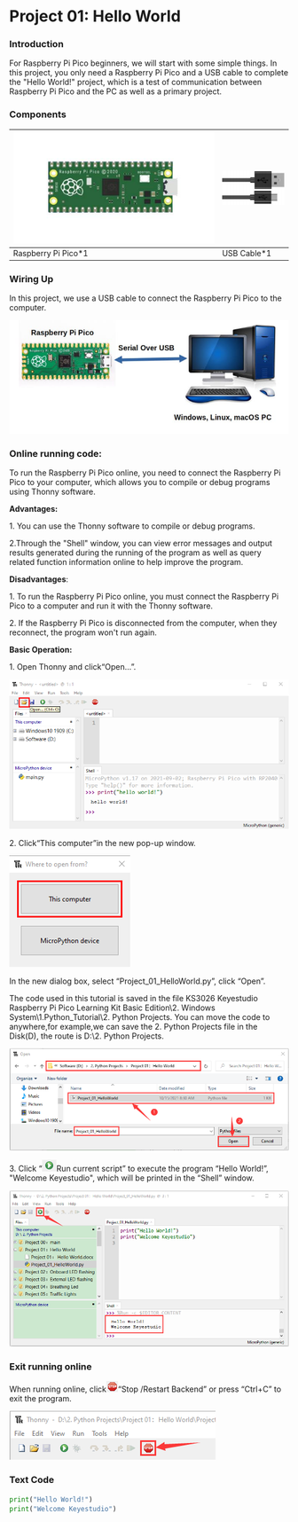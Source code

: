 # Project 01: Hello World

### **Introduction**

For Raspberry Pi Pico beginners, we will start with some simple
things. In this project, you only need a Raspberry Pi Pico and a USB
cable to complete the "Hello World\!" project, which is a test of
communication between Raspberry Pi Pico and the PC as well as a
primary project.

### **Components**

| ![2e2bec86b3985dab2f1c07dfdb89ba73](media/2e2bec86b3985dab2f1c07dfdb89ba73.jpeg) |![](media/3bdcc62cfa661d2b860a76e28537e21e.png)|
| ------------------------------- | ---------------------- |
| Raspberry Pi Pico\*1            | USB Cable\*1           |

### **Wiring Up**

In this project, we use a USB cable to connect the Raspberry Pi Pico to the computer.

![](/media/8ea81d60b8e2132c358041235490b7d5.jpeg)

### **Online running code:**

To run the Raspberry Pi Pico online, you need to connect the Raspberry Pi Pico to your computer, which allows you to compile or debug programs using Thonny software.  

**Advantages:**

1\. You can use the Thonny software to compile or debug programs.

2.Through the "Shell" window, you can view error messages and output results generated during the running of the program as well as query related function information online to help improve the program.  

**Disadvantages**:

1\. To run the Raspberry Pi Pico online, you must connect the Raspberry Pi Pico to a computer and run it with the Thonny software.  

2\. If the Raspberry Pi Pico is disconnected from the computer, when they reconnect, the program won't run again.  

**Basic Operation:**

1\. Open Thonny and click“Open...”.

![](/media/b65264767d6ff04d5f3530b8eebe218c.png)

2\. Click“This computer”in the new pop-up window.

![](/media/5bdbc66ef89b41a53e46696c07b2c282.png)

In the new dialog box, select “Project\_01\_HelloWorld.py”, click “Open”.

The code used in this tutorial is saved in the file KS3026 Keyestudio Raspberry Pi Pico Learning Kit Basic Edition\\2. Windows System\\1.Python\_Tutorial\\2. Python Projects. You can move the code to anywhere,for example,we can save the 2. Python Projects file in the Disk(D), the route is D:\\2. Python Projects.

![](/media/9b61f563870ec1235e6cc48ca748cec5.png)

3\. Click “![](/media/f79b2c42507d12b91ca23ea0bb87c5c2.png)Run current script” to execute the program “Hello World\!”, "Welcome Keyestudio", which will be printed in the “Shell” window.

![](/media/39eb24657c5733544944dd643640a61d.png)

### **Exit running online**

When running online, click![](/media/fee1916cdaf53677f5117fbc5b65f4cf.png)“Stop /Restart Backend” or press “Ctrl+C” to exit the program.  

![](/media/dc2a210535724a7d601b5ad8b02ca8ed.png)

### **Text Code**

```python
print("Hello World!")
print("Welcome Keyestudio")
```

